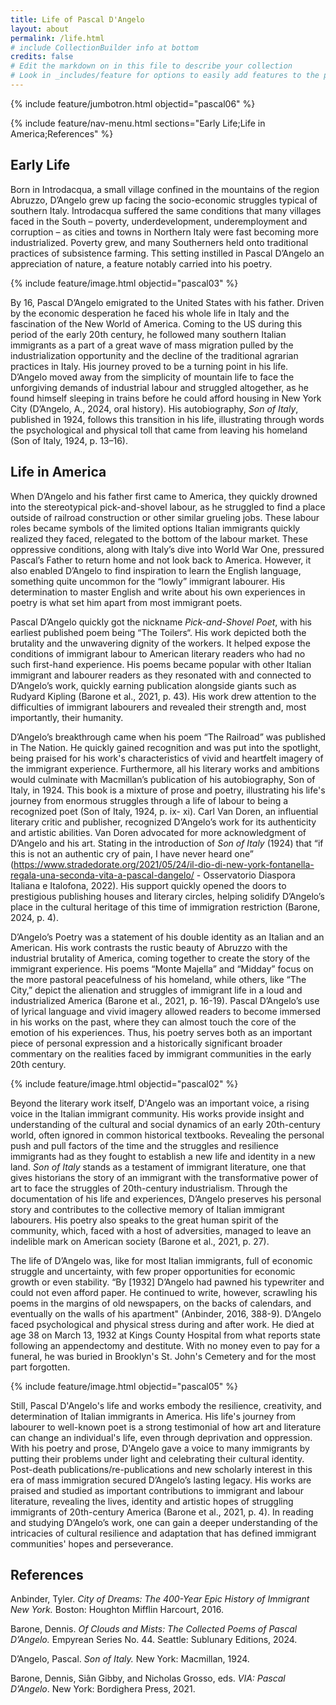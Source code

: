 ```yaml
---
title: Life of Pascal D'Angelo
layout: about
permalink: /life.html
# include CollectionBuilder info at bottom
credits: false
# Edit the markdown on in this file to describe your collection
# Look in _includes/feature for options to easily add features to the page
---
```


{% include feature/jumbotron.html objectid="pascal06" %}

{% include feature/nav-menu.html sections="Early Life;Life in America;References" %}

## Early Life

Born in Introdacqua, a small village confined in the mountains of the region Abruzzo, D’Angelo grew up facing the socio-economic struggles typical of southern Italy. Introdacqua suffered the same conditions that many villages faced in the South – poverty, underdevelopment, underemployment and corruption – as cities and towns in Northern Italy were fast becoming more industrialized. Poverty grew, and many Southerners held onto traditional practices of subsistence farming. This setting instilled in Pascal D’Angelo an appreciation of nature, a feature notably carried into his poetry.

{% include feature/image.html objectid="pascal03" %}

By 16, Pascal D’Angelo emigrated to the United States with his father. Driven by the economic desperation he faced his whole life in Italy and the fascination of the New World of America. Coming to the US during this period of the early 20th century, he followed many southern Italian immigrants as a part of a great wave of mass migration pulled by the industrialization opportunity and the decline of the traditional agrarian practices in Italy. His journey proved to be a turning point in his life. D’Angelo moved away from the simplicity of mountain life to face the unforgiving demands of industrial labour and struggled altogether, as he found himself sleeping in trains before he could afford housing in New York City (D’Angelo, A., 2024, oral history). His autobiography, *Son of Italy*, published in 1924, follows this transition in his life, illustrating through words the psychological and physical toll that came from leaving his homeland (Son of Italy, 1924, p. 13–16).

## Life in America
When D’Angelo and his father first came to America, they quickly drowned into the stereotypical pick-and-shovel labour, as he struggled to find a place outside of railroad construction or other similar grueling jobs. These labour roles became symbols of the limited options Italian immigrants quickly realized they faced, relegated to the bottom of the labour market. These oppressive conditions, along with Italy’s dive into World War One, pressured Pascal’s Father to return home and not look back to America. However, it also enabled D’Angelo to find inspiration to learn the English language, something quite uncommon for the “lowly” immigrant labourer. His determination to master English and write about his own experiences in poetry is what set him apart from most immigrant poets.

Pascal D’Angelo quickly got the nickname *Pick-and-Shovel Poet*, with his earliest published poem being “The Toilers“. His work depicted both the brutality and the unwavering dignity of the workers. It helped expose the conditions of immigrant labour to American literary readers who had no such first-hand experience. His poems became popular with other Italian immigrant and labourer readers as they resonated with and connected to D’Angelo’s work, quickly earning publication alongside giants such as Rudyard Kipling (Barone et al., 2021, p. 43). His work drew attention to the difficulties of immigrant labourers and revealed their strength and, most importantly, their humanity.

D’Angelo’s breakthrough came when his poem “The Railroad” was published in The Nation. He quickly gained recognition and was put into the spotlight, being praised for his work's characteristics of vivid and heartfelt imagery of the immigrant experience. Furthermore, all his literary works and ambitions would culminate with Macmillan’s publication of his autobiography, Son of Italy, in 1924. This book is a mixture of prose and poetry, illustrating his life's journey from enormous struggles through a life of labour to being a recognized poet (Son of Italy, 1924, p. ix- xi). Carl Van Doren, an influential literary critic and publisher, recognized D’Angelo’s work for its authenticity and artistic abilities. Van Doren advocated for more acknowledgment of D’Angelo and his art. Stating in the introduction of *Son of Italy* (1924) that “if this is not an authentic cry of pain, I have never heard one” (https://www.stradedorate.org/2021/05/24/il-dio-di-new-york-fontanella-regala-una-seconda-vita-a-pascal-dangelo/  - Osservatorio Diaspora Italiana e Italofona, 2022). His support quickly opened the doors to prestigious publishing houses and literary circles, helping solidify D’Angelo’s place in the cultural heritage of this time of immigration restriction (Barone, 2024, p. 4).

D’Angelo’s Poetry was a statement of his double identity as an Italian and an American. His work contrasts the rustic beauty of Abruzzo with the industrial brutality of America, coming together to create the story of the immigrant experience. His poems “Monte Majella” and “Midday” focus on the more pastoral peacefulness of his homeland, while others, like “The City,” depict the alienation and struggles of immigrant life in a loud and industrialized America (Barone et al., 2021, p. 16-19). Pascal D’Angelo’s use of lyrical language and vivid imagery allowed readers to become immersed in his works on the past, where they can almost touch the core of the emotion of his experiences. Thus, his poetry serves both as an important piece of personal expression and a historically significant broader commentary on the realities faced by immigrant communities in the early 20th century.

{% include feature/image.html objectid="pascal02" %}

Beyond the literary work itself, D'Angelo was an important voice, a rising voice in the Italian immigrant community. His works provide insight and understanding of the cultural and social dynamics of an early 20th-century world, often ignored in common historical textbooks. Revealing the personal push and pull factors of the time and the struggles and resilience immigrants had as they fought to establish a new life and identity in a new land. *Son of Italy* stands as a testament of immigrant literature, one that gives historians the story of an immigrant with the transformative power of art to face the struggles of 20th-century industrialism. Through the documentation of his life and experiences, D’Angelo preserves his personal story and contributes to the collective memory of Italian immigrant labourers. His poetry also speaks to the great human spirit of the community, which, faced with a host of adversities, managed to leave an indelible mark on American society (Barone et al., 2021, p. 27).

The life of D’Angelo was, like for most Italian immigrants, full of economic struggle and uncertainty, with few proper opportunities for economic growth or even stability. “By [1932] D’Angelo had pawned his typewriter and could not even afford paper. He continued to write, however, scrawling his poems in the margins of old newspapers, on the backs of calendars, and eventually on the walls of his apartment" (Anbinder, 2016, 388-9). D’Angelo faced psychological and physical stress during and after work. He died at age 38 on March 13, 1932 at Kings County Hospital from what reports state following an appendectomy and destitute. With no money even to pay for a funeral, he was buried in Brooklyn's St. John's Cemetery and for the most part forgotten. 

{% include feature/image.html objectid="pascal05" %}

Still, Pascal D'Angelo's life and works embody the resilience, creativity, and determination of Italian immigrants in America. His life's journey from labourer to well-known poet is a strong testimonial of how art and literature can change an individual's life, even through deprivation and oppression. With his poetry and prose, D'Angelo gave a voice to many immigrants by putting their problems under light and celebrating their cultural identity. Post-death publications/re-publications and new scholarly interest in this era of mass immigration secured D’Angelo’s lasting legacy. His works are praised and studied as important contributions to immigrant and labour literature, revealing the lives, identity and artistic hopes of struggling immigrants of 20th-century America (Barone et al., 2021, p. 4). In reading and studying D’Angelo’s work, one can gain a deeper understanding of the intricacies of cultural resilience and adaptation that has defined immigrant communities' hopes and perseverance.


## References

Anbinder, Tyler. *City of Dreams: The 400-Year Epic History of Immigrant New York.* Boston: Houghton Mifflin Harcourt, 2016.

Barone, Dennis. *Of Clouds and Mists: The Collected Poems of Pascal D’Angelo.* Empyrean Series No. 44. Seattle: Sublunary Editions, 2024.

D’Angelo, Pascal. *Son of Italy.* New York: Macmillan, 1924.

Barone, Dennis, Siân Gibby, and Nicholas Grosso, eds. *VIA: Pascal D’Angelo*. New York: Bordighera Press, 2021.
